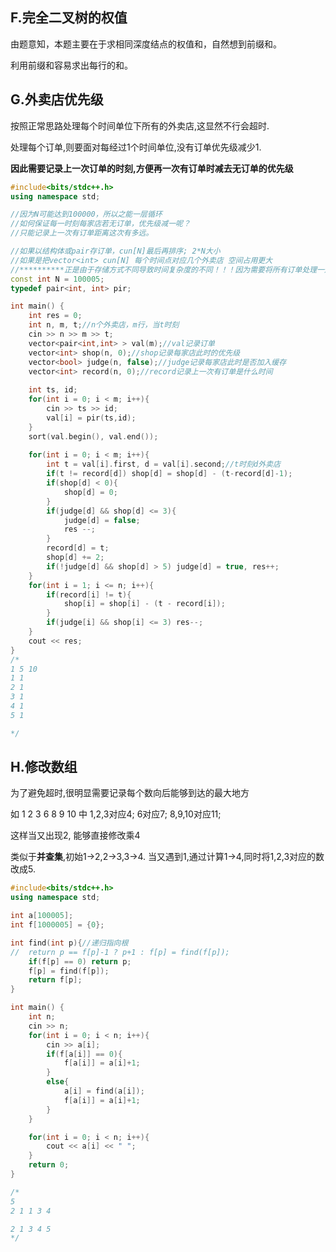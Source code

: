 ## F.完全二叉树的权值

由题意知，本题主要在于求相同深度结点的权值和，自然想到前缀和。

利用前缀和容易求出每行的和。

## G.外卖店优先级

按照正常思路处理每个时间单位下所有的外卖店,这显然不行会超时.

处理每个订单,则要面对每经过1个时间单位,没有订单优先级减少1.

**因此需要记录上一次订单的时刻,方便再一次有订单时减去无订单的优先级**

```C++
#include<bits/stdc++.h>
using namespace std;

//因为N可能达到100000，所以之能一层循环 
//如何保证每一时刻每家店若无订单，优先级减一呢？
//只能记录上一次有订单距离这次有多远。 

//如果以结构体或pair存订单，cun[N]最后再排序; 2*N大小 
//如果是把vector<int> cun[N] 每个时间点对应几个外卖店 空间占用更大 
//**********正是由于存储方式不同导致时间复杂度的不同！！！因为需要将所有订单处理一遍！
const int N = 100005;
typedef pair<int, int> pir; 

int main() {
	int res = 0;
	int n, m, t;//n个外卖店，m行，当t时刻
	cin >> n >> m >> t;
	vector<pair<int,int> > val(m);//val记录订单
	vector<int> shop(n, 0);//shop记录每家店此时的优先级 
	vector<bool> judge(n, false);//judge记录每家店此时是否加入缓存
	vector<int> record(n, 0);//record记录上一次有订单是什么时间 
	 
	int ts, id;
	for(int i = 0; i < m; i++){
		cin >> ts >> id;
		val[i] = pir(ts,id);
	} 
	sort(val.begin(), val.end());
	
	for(int i = 0; i < m; i++){
		int t = val[i].first, d = val[i].second;//t时刻d外卖店
		if(t != record[d]) shop[d] = shop[d] - (t-record[d]-1);
		if(shop[d] < 0){
			shop[d] = 0;
		}
		if(judge[d] && shop[d] <= 3){
			judge[d] = false;
			res --;
		} 
		record[d] = t;
		shop[d] += 2;
		if(!judge[d] && shop[d] > 5) judge[d] = true, res++;
	}
	for(int i = 1; i <= n; i++){
		if(record[i] != t){
			shop[i] = shop[i] - (t - record[i]);
		}
		if(judge[i] && shop[i] <= 3) res--;
	}
	cout << res;
}
/*
1 5 10
1 1
2 1
3 1
4 1
5 1

*/


```

## H.修改数组

为了避免超时,很明显需要记录每个数向后能够到达的最大地方

如 1 2 3 6 8 9 10 中 1,2,3对应4; 6对应7; 8,9,10对应11;

这样当又出现2, 能够直接修改乘4

类似于**并查集**,初始1->2,2->3,3->4. 当又遇到1,通过计算1->4,同时将1,2,3对应的数改成5.

```C++
#include<bits/stdc++.h>
using namespace std;

int a[100005];
int f[1000005] = {0};

int find(int p){//递归指向根
//	return p == f[p]-1 ? p+1 : f[p] = find(f[p]);
	if(f[p] == 0) return p;
	f[p] = find(f[p]);
	return f[p];
}

int main() {
	int n;
	cin >> n;
	for(int i = 0; i < n; i++){
		cin >> a[i];
		if(f[a[i]] == 0){
			f[a[i]] = a[i]+1;
		}
		else{
			a[i] = find(a[i]);
			f[a[i]] = a[i]+1;
		}
	}

	for(int i = 0; i < n; i++){
		cout << a[i] << " ";
	}
	return 0;
}

/*
5
2 1 1 3 4

2 1 3 4 5 
*/
```

